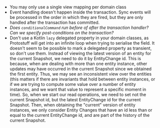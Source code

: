 * You may only use a single view mapping per domain class
* Event handling doesn't happen inside the transaction. Sync events will be processed in the order in which they
  are fired, but they are only handled after the transaction has committed.
* _Does `conditionalCommand` run before of after the transaction handler? Can we specify post-conditions on the
  transaction?_
* Don't use a Kotlin `lazy` delegated property in your domain classes, as Protostuff will get into an infinite loop
  when trying to serialise the field. It doesn't seem to be possible to mark a delegated property as transient,
  so don't use them.
Instead of viewing the latest version of an entity for the current Snapshot, we need to do it by EntityChange id.
This is because, when are dealing with more than one entity instance, other updates may have occurred in the current
 Snapshot since we obtained the first entity. Thus, we may see an inconsistent view over the entities (this matters
 if there are invariants that hold between entity instances, or if we are trying to compute some value over a number
 of entity instances, and we want that value to represent a specific moment in time).
 So, when we start our read operations, we need to set not the current Snapshot id, but the latest EntityChange id
 for the current Snapshot. Then, when obtaining the "current" version of entity instances, we only consider
  Entity Changes that have an id less than or equal to the current EntityChange id, and are part of the history
  of the current Snapshot.